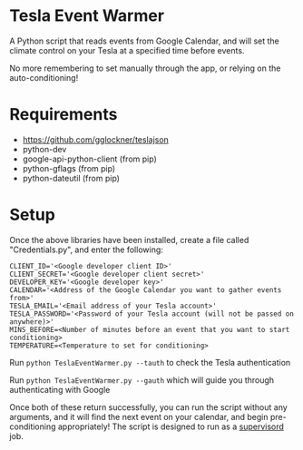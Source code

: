 # Tesla Event Warmer
A Python script that reads events from Google Calendar, and will set the climate control on your Tesla at a specified time before events.

No more remembering to set manually through the app, or relying on the auto-conditioning!

# Requirements
 * https://github.com/gglockner/teslajson
 * python-dev
 * google-api-python-client (from pip)
 * python-gflags (from pip)
 * python-dateutil (from pip)

# Setup
Once the above libraries have been installed, create a file called "Credentials.py", and enter the following:
```
CLIENT_ID='<Google developer client ID>'
CLIENT_SECRET='<Google developer client secret>'
DEVELOPER_KEY='<Google developer key>'
CALENDAR='<Address of the Google Calendar you want to gather events from>'
TESLA_EMAIL='<Email address of your Tesla account>'
TESLA_PASSWORD='<Password of your Tesla account (will not be passed on anywhere)>'
MINS_BEFORE=<Number of minutes before an event that you want to start conditioning>
TEMPERATURE=<Temperature to set for conditioning>
```
Run `python TeslaEventWarmer.py --tauth` to check the Tesla authentication

Run `python TeslaEventWarmer.py --gauth` which will guide you through authenticating with Google

Once both of these return successfully, you can run the script without any arguments, and it will find the next event on your calendar, and begin pre-conditioning appropriately! The script is designed to run as a [supervisord](http://supervisord.org) job.
